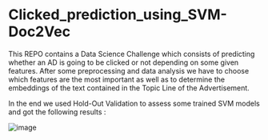 # Clicked_prediction_using_SVM-Doc2Vec

This REPO contains a Data Science Challenge which consists of predicting whether an AD is going to be clicked or not depending on some given features. After some preprocessing and data analysis we have to choose which features are the most important as well as to determine the embeddings of the text contained in the Topic Line of the Advertisement. 

In the end we used Hold-Out Validation to assess some trained SVM models and got the following results :

![image](https://user-images.githubusercontent.com/85687148/126534497-c1956a73-16e8-402f-8985-da796a405200.png)
